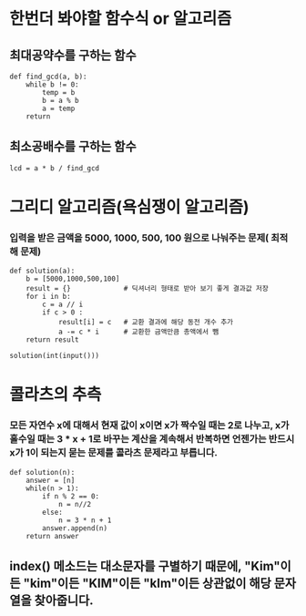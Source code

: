 # 한번더 봐야할 함수식 or 알고리즘

## 최대공약수를 구하는 함수
```
def find_gcd(a, b):
    while b != 0:
        temp = b
        b = a % b
        a = temp
    return 
```   
## 최소공배수를 구하는 함수
 ```
 lcd = a * b / find_gcd
 ```

# 그리디 알고리즘(욕심쟁이 알고리즘)
### 입력을 받은 금액을 5000, 1000, 500, 100 원으로 나눠주는 문제( 최적해 문제)

```
def solution(a):
    b = [5000,1000,500,100]
    result = {}             # 딕셔너리 형태로 받아 보기 좋게 결과값 저장 
    for i in b:
        c = a // i
        if c > 0 :
            result[i] = c   # 교환 결과에 해당 동전 개수 추가
            a -= c * i      # 교환한 금액만큼 총액에서 뺌
    return result        

solution(int(input()))

```
# 콜라츠의 추측
### 모든 자연수 x에 대해서 현재 값이 x이면 x가 짝수일 때는 2로 나누고, x가 홀수일 때는 3 * x + 1로 바꾸는 계산을 계속해서 반복하면 언젠가는 반드시 x가 1이 되는지 묻는 문제를 콜라츠 문제라고 부릅니다.
```
def solution(n):
    answer = [n]
    while(n > 1):
        if n % 2 == 0:
            n = n//2
        else:
            n = 3 * n + 1
        answer.append(n)
    return answer
```
## index() 메소드는 대소문자를 구별하기 때문에, "Kim"이든 "kim"이든 "KIM"이든 "kIm"이든 상관없이 해당 문자열을 찾아줍니다.
